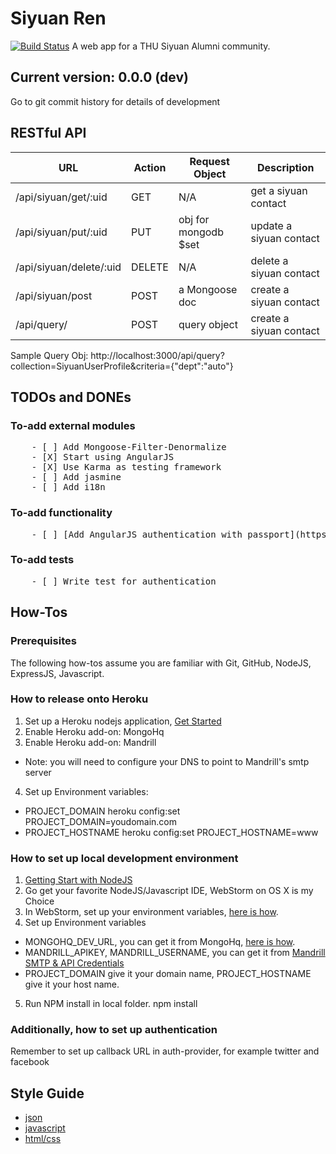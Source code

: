 # Siyuan Ren
[![Build Status](https://travis-ci.org/xinbenlv/siyuanren.png?branch=master)](https://travis-ci.org/xinbenlv/siyuanren)
A web app for a THU Siyuan Alumni community.

## Current version: 0.0.0 (dev)
Go to git commit history for details of development

## RESTful API

| URL                       | Action        | Request Object        | Description             |
|---------------------------|---------------|-----------------------|-------------------------|
| /api/siyuan/get/:uid      | GET           | N/A                   | get a siyuan contact    |
| /api/siyuan/put/:uid      | PUT           | obj for mongodb $set  | update a siyuan contact |
| /api/siyuan/delete/:uid   | DELETE        | N/A                   | delete a siyuan contact |
| /api/siyuan/post          | POST          | a Mongoose  doc       | create a siyuan contact |
| /api/query/               | POST          | query object          | create a siyuan contact |

Sample Query Obj:
http://localhost:3000/api/query?collection=SiyuanUserProfile&criteria={"dept":"auto"}

## TODOs and DONEs

### To-add external modules
<pre>
    - [ ] Add Mongoose-Filter-Denormalize
    - [X] Start using AngularJS
    - [X] Use Karma as testing framework
    - [ ] Add jasmine
    - [ ] Add i18n
</pre>
### To-add functionality
<pre>
    - [ ] [Add AngularJS authentication with passport](https://github.com/fnakstad/angular-client-side-auth/)
</pre>
### To-add tests
<pre>
    - [ ] Write test for authentication
</pre>
## How-Tos

### Prerequisites
The following how-tos assume you are familiar with Git, GitHub, NodeJS, ExpressJS, Javascript.

### How to release onto Heroku
1. Set up a Heroku nodejs application, [Get Started](https://devcenter.heroku.com/articles/nodejs)
2. Enable Heroku add-on: MongoHq
3. Enable Heroku add-on: Mandrill
 * Note: you will need to configure your DNS to point to Mandrill's smtp server
4. Set up Environment variables:
 * PROJECT_DOMAIN
    heroku config:set PROJECT_DOMAIN=youdomain.com
 * PROJECT_HOSTNAME
    heroku config:set PROJECT_HOSTNAME=www

### How to set up local development environment

1. [Getting Start with NodeJS](https://devcenter.heroku.com/articles/nodejs)
2. Go get your favorite NodeJS/Javascript IDE, WebStorm on OS X is my Choice
3. In WebStorm, set up your environment variables, [here is how](http://www.jetbrains.com/webstorm/webhelp/run-debug-configuration-node-js.html).
4. Set up Environment variables
  * MONGOHQ_DEV_URL, you can get it from MongoHq, [here is how](https://devcenter.heroku.com/articles/mongohq#mongohq-web-tools).
  * MANDRILL_APIKEY, MANDRILL_USERNAME, you can get it from [Mandrill SMTP & API Credentials](https://mandrillapp.com/settings/index)
  * PROJECT_DOMAIN give it your domain name, PROJECT_HOSTNAME give it your host name.
5. Run NPM install in local folder.
    npm install


### Additionally, how to set up authentication
Remember to set up callback URL in auth-provider, for example twitter and facebook

## Style Guide
* [json](http://google-styleguide.googlecode.com/svn/trunk/jsoncstyleguide.xml)
* [javascript](http://google-styleguide.googlecode.com/svn/trunk/javascriptguide.xml)
* [html/css](http://google-styleguide.googlecode.com/svn/trunk/htmlcssguide.xml)

